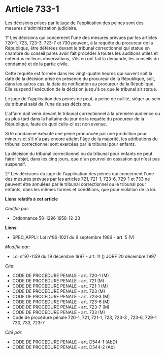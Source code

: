 # Article 733-1

Les décisions prises par le juge de l'application des peines sont des mesures d'administration judiciaire.

1° Les décisions qui concernent l'une des mesures prévues par les articles 720-1, 723, 723-3, 723-7 et 730 peuvent, à la
requête du procureur de la République, être déférées devant le tribunal correctionnel qui statue en chambre du conseil parès
avoir fait procéder à toutes les auditions utiles et entendus en leurs observations, s'ils en ont fait la demande, les
conseils du condamné et de la partie civile.

Cette requête est formée dans les vingt-quatre heures qui suivent soit la date de la décision prise en présence du procureur
de la République, soit, dans les autres cas, la date de notification au procureur de la République. Elle suspend l'exécution
de la décision  jusqu'à ce que le tribunal ait statué.

Le juge de l'application des peines ne peut, à peine de nullité, siéger au sein du tribunal saisi de l'une de ses décisions.

L'affaire doit venir devant le tribunal correctionnel à la première audience ou au plus tard dans la huitaine du jour de la
requête du procureur de la République, faute de quoi celle-ci est non avenue.

Si le condamné exécute une peine prononcée par une juridiction pour mineurs et s'il n'a pas encore atteint l'âge de la
majorité, les attributions du tribunal correctionnel sont exercées par le tribunal pour enfants.

La décision du tribunal correctionnel ou du tribunal pour enfants ne peut faire l'objet, dans les cinq jours, que d'un
pourvoi en cassation qui n'est pas suspensif.

2° Les décisions du juge de l'application des peines qui concernent l'une des mesures prévues par les articles 721, 721-1,
723-6, 729-1 et 733 ne peuvent être annulées par le tribunal correctionnel ou le tribunal pour enfants, dans les mêmes formes
et conditions, que pour violation de la loi.

**Liens relatifs à cet article**

_Codifié par_:

  - Ordonnance 58-1296 1958-12-23

**Liens**:

  - SPEC_APPLI: Loi n°86-1021 du 9 septembre 1986 - art. 5 (V)

_Modifié par_:

  - Loi n°97-1159 du 19 décembre 1997 - art. 11 () JORF 20 décembre 1997

_Cite_:

  - CODE DE PROCEDURE PENALE - art. 720-1 (M)
  - CODE DE PROCEDURE PENALE - art. 721 (M)
  - CODE DE PROCEDURE PENALE - art. 721-1 (M)
  - CODE DE PROCEDURE PENALE - art. 723 (M)
  - CODE DE PROCEDURE PENALE - art. 723-3 (M)
  - CODE DE PROCEDURE PENALE - art. 723-6 (M)
  - CODE DE PROCEDURE PENALE - art. 723-7 (M)
  - CODE DE PROCEDURE PENALE - art. 733 (M)
  - Code de procédure pénale 720-1, 721, 721-1, 723, 723-3 , 723-6, 729-1 730, 733, 723-7

_Cité par_:

  - CODE DE PROCEDURE PENALE - art. D544-1 (AbD)
  - CODE DE PROCEDURE PENALE - art. D544-2 (Ab)
